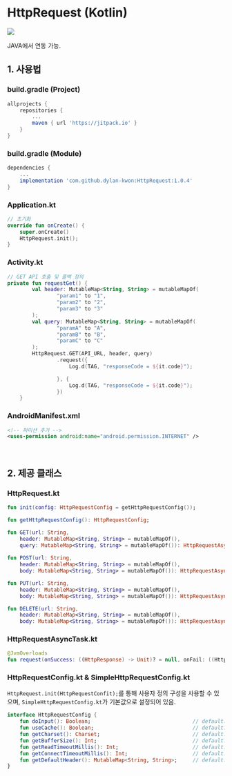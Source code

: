 # HttpRequest (Kotlin)
[![](https://jitpack.io/v/dylan-kwon/HttpRequest.svg)](https://jitpack.io/#dylan-kwon/HttpRequest)

JAVA에서 연동 가능.

## 1. 사용법
### build.gradle (Project)
```groovy
allprojects {
    repositories {
	    ...
		maven { url 'https://jitpack.io' }
	}
}
```

### build.gradle (Module)
```groovy
dependencies {
    ...
    implementation 'com.github.dylan-kwon:HttpRequest:1.0.4'
}
```

### Application.kt
```kotlin
// 초기화
override fun onCreate() {
    super.onCreate()
    HttpRequest.init();
}
```

### Activity.kt
```kotlin
// GET API 호출 및 콜백 정의
private fun requestGet() {
        val header: MutableMap<String, String> = mutableMapOf(
                "param1" to "1",
                "param2" to "2",
                "param3" to "3"
        );
        val query: MutableMap<String, String> = mutableMapOf(
                "paramA" to "A",
                "paramB" to "B",
                "paramC" to "C"
        );
        HttpRequest.GET(API_URL, header, query)
                .request({
                    Log.d(TAG, "responseCode = ${it.code}");

                }, {
                    Log.d(TAG, "responseCode = ${it.code}");
                })
    }
```

### AndroidManifest.xml
```xml
<!-- 퍼미션 추가 -->
<uses-permission android:name="android.permission.INTERNET" />
```

</br>

## 2. 제공 클래스

### HttpRequest.kt
```kotlin
fun init(config: HttpRequestConfig = getHttpRequestConfig());

fun getHttpRequestConfig(): HttpRequestConfig;

fun GET(url: String,
    header: MutableMap<String, String> = mutableMapOf(),
    query: MutableMap<String, String> = mutableMapOf()): HttpRequestAsyncTask;
    
fun POST(url: String,
    header: MutableMap<String, String> = mutableMapOf(),
    body: MutableMap<String, String> = mutableMapOf()): HttpRequestAsyncTask;

fun PUT(url: String,
    header: MutableMap<String, String> = mutableMapOf(),
    body: MutableMap<String, String> = mutableMapOf()): HttpRequestAsyncTask;

fun DELETE(url: String,
    header: MutableMap<String, String> = mutableMapOf(),
    body: MutableMap<String, String> = mutableMapOf()): HttpRequestAsyncTask;
```

### HttpRequestAsyncTask.kt
```kotlin
@JvmOverloads
fun request(onSuccess: ((HttpResponse) -> Unit)? = null, onFail: ((HttpResponse) -> Unit)? = null);
```

### HttpRequestConfig.kt & SimpleHttpRequestConfig.kt
`HttpRequest.init(HttpRequestConfit);`를 통해 사용자 정의 구성을 사용할 수 있으며, `SimpleHttpRequestConfig.kt`가 기본값으로 설정되어 있음.
```kotlin
interface HttpRequestConfig {
    fun doInput(): Boolean;                                 // default: true
    fun useCache(): Boolean;                                // default: true
    fun getCharset(): Charset;                              // default: UTF-8
    fun getBufferSize(): Int;                               // default: 1024
    fun getReadTimeoutMillis(): Int;                        // default: 10_000
    fun getConnectTimeoutMillis(): Int;                     // default: 10_000
    fun getDefaultHeader(): MutableMap<String, String>;     // default: empty (not null)
}
```
